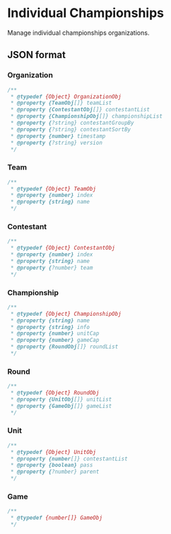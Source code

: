 # Individual Championships

Manage individual championships organizations.

## JSON format

### Organization

```js
/**
 * @typedef {Object} OrganizationObj
 * @property {TeamObj[]} teamList
 * @property {ContestantObj[]} contestantList
 * @property {ChampionshipObj[]} championshipList
 * @property {?string} contestantGroupBy
 * @property {?string} contestantSortBy
 * @property {number} timestamp
 * @property {?string} version
 */
```

### Team

```js
/**
 * @typedef {Object} TeamObj
 * @property {number} index
 * @property {string} name
 */
```

### Contestant

```js
/**
 * @typedef {Object} ContestantObj
 * @property {number} index
 * @property {string} name
 * @property {?number} team
 */
```

### Championship

```js
/**
 * @typedef {Object} ChampionshipObj
 * @property {string} name
 * @property {string} info
 * @property {number} unitCap
 * @property {number} gameCap
 * @property {RoundObj[]} roundList
 */
```

### Round

```js
/**
 * @typedef {Object} RoundObj
 * @property {UnitObj[]} unitList
 * @property {GameObj[]} gameList
 */
```

### Unit

```js
/**
 * @typedef {Object} UnitObj
 * @property {number[]} contestantList
 * @property {boolean} pass
 * @property {?number} parent
 */
```

### Game

```js
/**
 * @typedef {number[]} GameObj
 */
```
